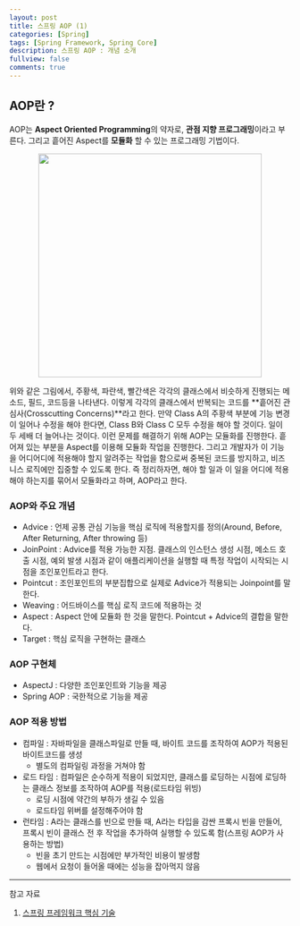 ```yaml
---
layout: post
title: 스프링 AOP (1)
categories: [Spring]
tags: [Spring Framework, Spring Core]
description: 스프링 AOP : 개념 소개
fullview: false
comments: true
---
```


## AOP란 ? 
AOP는 **Aspect Oriented Programming**의 약자로, **관점 지향 프로그래밍**이라고 부른다. 그리고 흩어진 Aspect를 **모듈화** 할 수 있는 프로그래밍 기법이다.

<p style="text-align:center">
<img src="https://img1.daumcdn.net/thumb/R1280x0/?scode=mtistory2&fname=https%3A%2F%2Fblog.kakaocdn.net%2Fdn%2FbJOHOE%2FbtqF0QCJlCc%2F2sTwCFrVK71VUGTCK6Hkl0%2Fimg.png" width="400">
</p>
 
 
위와 같은 그림에서, 주황색, 파란색, 빨간색은 각각의 클래스에서 비슷하게 진행되는 메소드, 필드, 코드등을 나타낸다. 이렇게 각각의 클래스에서 반복되는 코드를 **흩어진 관심사(Crosscutting Concerns)**라고 한다.  만약 Class A의 주황색 부분에 기능 변경이 일어나 수정을 해야 한다면, Class B와 Class C 모두 수정을 해야 할 것이다. 일이 두 세배 더 늘어나는 것이다. 
이런 문제를 해결하기 위해 AOP는 모듈화를 진행한다. 흩어져 있는 부분을 Aspect를 이용해 모듈화 작업을 진행한다. 그리고 개발자가 이 기능을 어디어디에 적용해야 할지 알려주는 작업을 함으로써 중복된 코드를 방지하고, 비즈니스 로직에만 집중할 수 있도록 한다.
즉 정리하자면, 해야 할 일과 이 일을 어디에 적용해야 하는지를 묶어서 모듈화라고 하며, AOP라고 한다.

### AOP와 주요 개념
* Advice : 언제 공통 관심 기능을 핵심 로직에 적용할지를 정의(Around, Before, After Returning, After throwing 등)
* JoinPoint : Advice를 적용 가능한 지점. 클래스의 인스턴스 생성 시점, 메소드 호출 시점, 예외 발생 시점과 같이 애플리케이션을 실행할 때 특정 작업이 시작되는 시점을 조인포인트라고 한다.
* Pointcut : 조인포인트의 부분집합으로 실제로 Advice가 적용되는 Joinpoint를 말한다.
* Weaving : 어드바이스를 핵심 로직 코드에 적용하는 것
* Aspect : Aspect 안에 모듈화 한 것을 말한다. Pointcut + Advice의 결합을 말한다.
* Target : 핵심 로직을 구현하는 클래스

### AOP 구현체
* AspectJ : 다양한 조인포인트와 기능을 제공
* Spring AOP : 국한적으로 기능을 제공

### AOP 적용 방법
* 컴파일 : 자바파일을 클래스파일로 만들 때, 바이트 코드를 조작하여 AOP가 적용된 바이트코드를 생성 
	* 별도의 컴파일링 과정을 거쳐야 함
* 로드 타임 : 컴파일은 순수하게 적용이 되었지만, 클래스를 로딩하는 시점에 로딩하는 클래스 정보를 조작하여 AOP를 적용(로드타임 위빙)
	* 로딩 시점에 약간의 부하가 생길 수 있음
	* 로드타임 위버를 설정해주어야 함
* 런타임 : A라는 클래스를 빈으로 만들 때, A라는 타입을 감싼 프록시 빈을 만들어, 프록시 빈이 클래스 전 후 작업을 추가하여 실행할 수 있도록 함(스프링 AOP가 사용하는 방법)
	* 빈을 초기 만드는 시점에만 부가적인 비용이 발생함
	* 웹에서 요청이 들어올 때에는 성능을 잡아먹지 않음


***
참고 자료 

1. [스프링 프레임워크 핵심 기술](https://www.inflearn.com/course/spring-framework_core#)